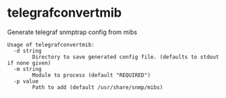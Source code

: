 # telegrafconvertmib
Generate telegraf snmptrap config from mibs

```
Usage of telegrafconvertmib:
  -d string
        Directory to save generated config file. (defaults to stdout if none given)
  -m string
        Module to process (default "REQUIRED")
  -p value
        Path to add (default /usr/share/snmp/mibs)
```
